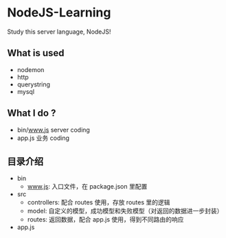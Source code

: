 # NodeJS-Learning

Study this server language, NodeJS!

## What is used

- nodemon
- http
- querystring
- mysql

## What I do ?

- bin/www.js server coding
- app.js 业务 coding

## 目录介绍

- bin
  - www.js: 入口文件，在 package.json 里配置
- src
  - controllers: 配合 routes 使用，存放 routes 里的逻辑
  - model: 自定义的模型，成功模型和失败模型（对返回的数据进一步封装）
  - routes: 返回数据，配合 app.js 使用，得到不同路由的响应
- app.js
